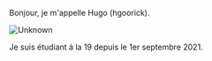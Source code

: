 Bonjour, je m'appelle Hugo (hgoorick).

![Unknown](https://user-images.githubusercontent.com/90134076/133612211-0bab8e9c-9108-4f35-ad55-419c4df3513b.jpg)


Je suis étudiant á la 19 depuis le 1er septembre 2021.
